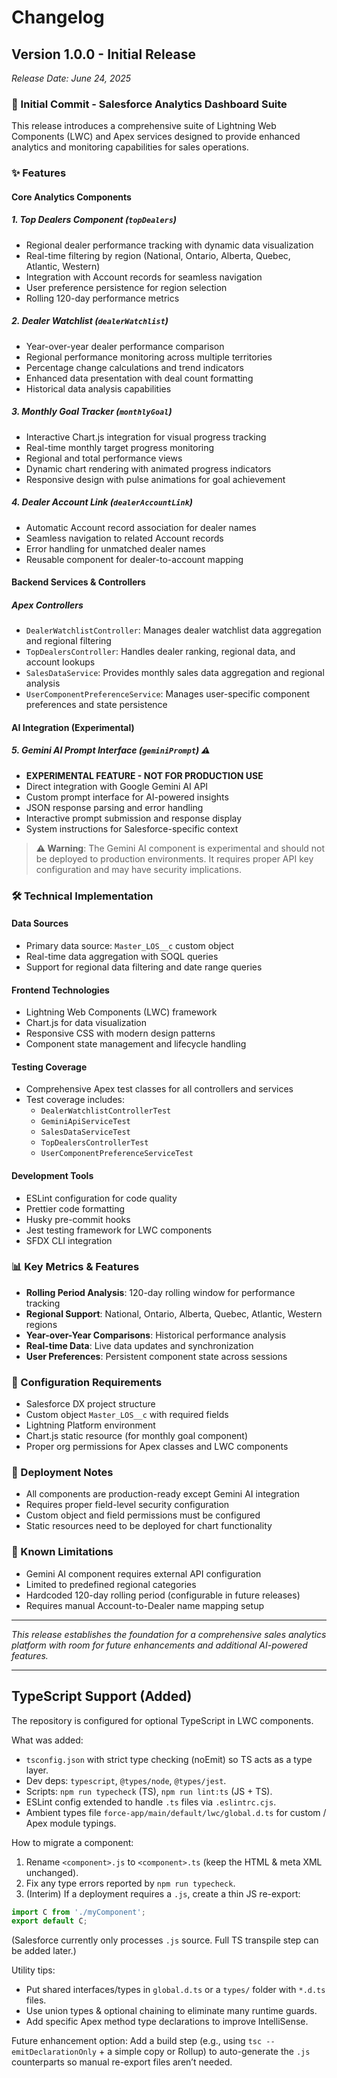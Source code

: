 # Changelog

## Version 1.0.0 - Initial Release
*Release Date: June 24, 2025*

### 🎉 Initial Commit - Salesforce Analytics Dashboard Suite

This release introduces a comprehensive suite of Lightning Web Components (LWC) and Apex services designed to provide enhanced analytics and monitoring capabilities for sales operations.

### ✨ Features

#### **Core Analytics Components**

##### **1. Top Dealers Component (`topDealers`)**
- Regional dealer performance tracking with dynamic data visualization
 - Real-time filtering by region (National, Ontario, Alberta, Quebec, Atlantic, Western)
- Integration with Account records for seamless navigation
- User preference persistence for region selection
- Rolling 120-day performance metrics

##### **2. Dealer Watchlist (`dealerWatchlist`)**
- Year-over-year dealer performance comparison
- Regional performance monitoring across multiple territories
- Percentage change calculations and trend indicators
- Enhanced data presentation with deal count formatting
- Historical data analysis capabilities

##### **3. Monthly Goal Tracker (`monthlyGoal`)**
- Interactive Chart.js integration for visual progress tracking
- Real-time monthly target progress monitoring
- Regional and total performance views
- Dynamic chart rendering with animated progress indicators
- Responsive design with pulse animations for goal achievement

##### **4. Dealer Account Link (`dealerAccountLink`)**
- Automatic Account record association for dealer names
- Seamless navigation to related Account records
- Error handling for unmatched dealer names
- Reusable component for dealer-to-account mapping

#### **Backend Services & Controllers**

##### **Apex Controllers**
- `DealerWatchlistController`: Manages dealer watchlist data aggregation and regional filtering
- `TopDealersController`: Handles dealer ranking, regional data, and account lookups
- `SalesDataService`: Provides monthly sales data aggregation and regional analysis
- `UserComponentPreferenceService`: Manages user-specific component preferences and state persistence

#### **AI Integration (Experimental)**

##### **5. Gemini AI Prompt Interface (`geminiPrompt`)** ⚠️
- **EXPERIMENTAL FEATURE - NOT FOR PRODUCTION USE**
- Direct integration with Google Gemini AI API
- Custom prompt interface for AI-powered insights
- JSON response parsing and error handling
- Interactive prompt submission and response display
- System instructions for Salesforce-specific context

> **⚠️ Warning**: The Gemini AI component is experimental and should not be deployed to production environments. It requires proper API key configuration and may have security implications.

### 🛠 Technical Implementation

#### **Data Sources**
- Primary data source: `Master_LOS__c` custom object
- Real-time data aggregation with SOQL queries
- Support for regional data filtering and date range queries

#### **Frontend Technologies**
- Lightning Web Components (LWC) framework
- Chart.js for data visualization
- Responsive CSS with modern design patterns
- Component state management and lifecycle handling

#### **Testing Coverage**
- Comprehensive Apex test classes for all controllers and services
- Test coverage includes:
  - `DealerWatchlistControllerTest`
  - `GeminiApiServiceTest`
  - `SalesDataServiceTest`
  - `TopDealersControllerTest`
  - `UserComponentPreferenceServiceTest`

#### **Development Tools**
- ESLint configuration for code quality
- Prettier code formatting
- Husky pre-commit hooks
- Jest testing framework for LWC components
- SFDX CLI integration

### 📊 Key Metrics & Features
- **Rolling Period Analysis**: 120-day rolling window for performance tracking
- **Regional Support**: National, Ontario, Alberta, Quebec, Atlantic, Western regions
- **Year-over-Year Comparisons**: Historical performance analysis
- **Real-time Data**: Live data updates and synchronization
- **User Preferences**: Persistent component state across sessions

### 🔧 Configuration Requirements
- Salesforce DX project structure
- Custom object `Master_LOS__c` with required fields
- Lightning Platform environment
- Chart.js static resource (for monthly goal component)
- Proper org permissions for Apex classes and LWC components

### 🚀 Deployment Notes
- All components are production-ready except Gemini AI integration
- Requires proper field-level security configuration
- Custom object and field permissions must be configured
- Static resources need to be deployed for chart functionality

### 📝 Known Limitations
- Gemini AI component requires external API configuration
- Limited to predefined regional categories
- Hardcoded 120-day rolling period (configurable in future releases)
- Requires manual Account-to-Dealer name mapping setup

---

*This release establishes the foundation for a comprehensive sales analytics platform with room for future enhancements and additional AI-powered features.*

---

## TypeScript Support (Added)

The repository is configured for optional TypeScript in LWC components.

What was added:
* `tsconfig.json` with strict type checking (noEmit) so TS acts as a type layer.
* Dev deps: `typescript`, `@types/node`, `@types/jest`.
* Scripts: `npm run typecheck` (TS), `npm run lint:ts` (JS + TS).
* ESLint config extended to handle `.ts` files via `.eslintrc.cjs`.
* Ambient types file `force-app/main/default/lwc/global.d.ts` for custom / Apex module typings.

How to migrate a component:
1. Rename `<component>.js` to `<component>.ts` (keep the HTML & meta XML unchanged).
2. Fix any type errors reported by `npm run typecheck`.
3. (Interim) If a deployment requires a `.js`, create a thin JS re-export:
  ```js
  import C from './myComponent';
  export default C;
  ```
  (Salesforce currently only processes `.js` source. Full TS transpile step can be added later.)

Utility tips:
* Put shared interfaces/types in `global.d.ts` or a `types/` folder with `*.d.ts` files.
* Use union types & optional chaining to eliminate many runtime guards.
* Add specific Apex method type declarations to improve IntelliSense.

Future enhancement option:
Add a build step (e.g., using `tsc --emitDeclarationOnly` + a simple copy or Rollup) to auto-generate the `.js` counterparts so manual re-export files aren’t needed.

